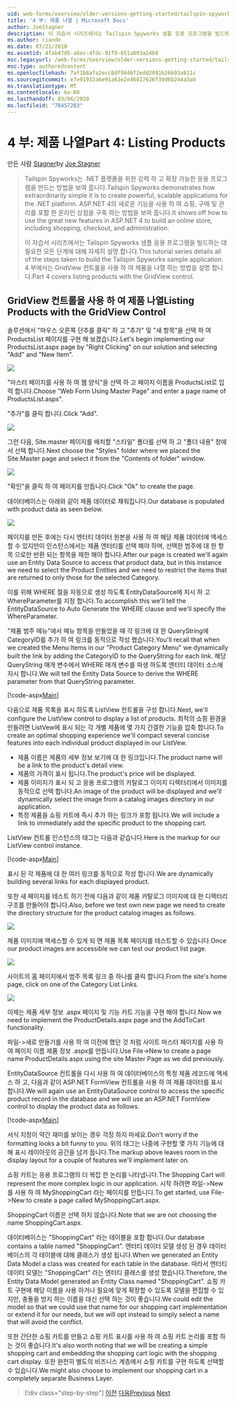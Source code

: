 ```yaml
---
uid: web-forms/overview/older-versions-getting-started/tailspin-spyworks/tailspin-spyworks-part-4
title: '4 부: 제품 나열 | Microsoft Docs'
author: JoeStagner
description: 이 자습서 시리즈에서는 Tailspin Spyworks 샘플 응용 프로그램을 빌드하는 데 필요한 모든 단계에 대해 자세히 설명 합니다. 4 부에서는 GridView를 사용 하 여 제품을 나열 하는 방법을 설명 합니다.
ms.author: riande
ms.date: 07/21/2010
ms.assetid: 4fab47d5-a6ec-4fdc-91f0-651a093a24b9
msc.legacyurl: /web-forms/overview/older-versions-getting-started/tailspin-spyworks/tailspin-spyworks-part-4
msc.type: authoredcontent
ms.openlocfilehash: 7af1b8afa2ecc8df9846f2edd2091b26b93a811c
ms.sourcegitcommit: e7e91932a6e91a63e2e46417626f39d6b244a3ab
ms.translationtype: MT
ms.contentlocale: ko-KR
ms.lasthandoff: 03/06/2020
ms.locfileid: "78457283"
---
```

# <a name="part-4-listing-products"></a><span data-ttu-id="01a56-104">4 부: 제품 나열</span><span class="sxs-lookup"><span data-stu-id="01a56-104">Part 4: Listing Products</span></span>

<span data-ttu-id="01a56-105">만든 사람 [Stagner](https://github.com/JoeStagner)</span><span class="sxs-lookup"><span data-stu-id="01a56-105">by [Joe Stagner](https://github.com/JoeStagner)</span></span>

> <span data-ttu-id="01a56-106">Tailspin Spyworks는 .NET 플랫폼을 위한 강력 하 고 확장 가능한 응용 프로그램을 만드는 방법을 보여 줍니다.</span><span class="sxs-lookup"><span data-stu-id="01a56-106">Tailspin Spyworks demonstrates how extraordinarily simple it is to create powerful, scalable applications for the .NET platform.</span></span> <span data-ttu-id="01a56-107">ASP.NET 4의 새로운 기능을 사용 하 여 쇼핑, 구매 및 관리를 포함 한 온라인 상점을 구축 하는 방법을 보여 줍니다.</span><span class="sxs-lookup"><span data-stu-id="01a56-107">It shows off how to use the great new features in ASP.NET 4 to build an online store, including shopping, checkout, and administration.</span></span>
> 
> <span data-ttu-id="01a56-108">이 자습서 시리즈에서는 Tailspin Spyworks 샘플 응용 프로그램을 빌드하는 데 필요한 모든 단계에 대해 자세히 설명 합니다.</span><span class="sxs-lookup"><span data-stu-id="01a56-108">This tutorial series details all of the steps taken to build the Tailspin Spyworks sample application.</span></span> <span data-ttu-id="01a56-109">4 부에서는 GridView 컨트롤을 사용 하 여 제품을 나열 하는 방법을 설명 합니다.</span><span class="sxs-lookup"><span data-stu-id="01a56-109">Part 4 covers listing products with the GridView control.</span></span>

## <a id="_Toc260221670"></a><span data-ttu-id="01a56-110">GridView 컨트롤을 사용 하 여 제품 나열</span><span class="sxs-lookup"><span data-stu-id="01a56-110">Listing Products with the GridView Control</span></span>

<span data-ttu-id="01a56-111">솔루션에서 "마우스 오른쪽 단추를 클릭" 하 고 "추가" 및 "새 항목"을 선택 하 여 ProductsList 페이지를 구현 해 보겠습니다.</span><span class="sxs-lookup"><span data-stu-id="01a56-111">Let's begin implementing our ProductsList.aspx page by "Right Clicking" on our solution and selecting "Add" and "New Item".</span></span>

![](tailspin-spyworks-part-4/_static/image1.jpg)

<span data-ttu-id="01a56-112">"마스터 페이지를 사용 하 여 웹 양식"을 선택 하 고 페이지 이름을 ProductsList로 입력 합니다.</span><span class="sxs-lookup"><span data-stu-id="01a56-112">Choose "Web Form Using Master Page" and enter a page name of ProductsList.aspx".</span></span>

<span data-ttu-id="01a56-113">"추가"를 클릭 합니다.</span><span class="sxs-lookup"><span data-stu-id="01a56-113">Click "Add".</span></span>

![](tailspin-spyworks-part-4/_static/image2.jpg)

<span data-ttu-id="01a56-114">그런 다음, Site.master 페이지를 배치할 "스타일" 폴더를 선택 하 고 "폴더 내용" 창에서 선택 합니다.</span><span class="sxs-lookup"><span data-stu-id="01a56-114">Next choose the "Styles" folder where we placed the Site.Master page and select it from the "Contents of folder" window.</span></span>

![](tailspin-spyworks-part-4/_static/image3.jpg)

<span data-ttu-id="01a56-115">"확인"을 클릭 하 여 페이지를 만듭니다.</span><span class="sxs-lookup"><span data-stu-id="01a56-115">Click "Ok" to create the page.</span></span>

<span data-ttu-id="01a56-116">데이터베이스는 아래와 같이 제품 데이터로 채워집니다.</span><span class="sxs-lookup"><span data-stu-id="01a56-116">Our database is populated with product data as seen below.</span></span>

![](tailspin-spyworks-part-4/_static/image4.jpg)

<span data-ttu-id="01a56-117">페이지를 만든 후에는 다시 엔터티 데이터 원본을 사용 하 여 해당 제품 데이터에 액세스할 수 있지만이 인스턴스에서는 제품 엔터티를 선택 해야 하며, 선택한 범주에 대 한 항목 으로만 반환 되는 항목을 제한 해야 합니다.</span><span class="sxs-lookup"><span data-stu-id="01a56-117">After our page is created we'll again use an Entity Data Source to access that product data, but in this instance we need to select the Product Entities and we need to restrict the items that are returned to only those for the selected Category.</span></span>

<span data-ttu-id="01a56-118">이를 위해 WHERE 절을 자동으로 생성 하도록 EntityDataSource에 지시 하 고 WhereParameter를 지정 합니다.</span><span class="sxs-lookup"><span data-stu-id="01a56-118">To accomplish this we'll tell the EntityDataSource to Auto Generate the WHERE clause and we'll specify the WhereParameter.</span></span>

<span data-ttu-id="01a56-119">"제품 범주 메뉴"에서 메뉴 항목을 만들었을 때 각 링크에 대 한 QueryString에 CategoryID를 추가 하 여 링크를 동적으로 작성 했습니다.</span><span class="sxs-lookup"><span data-stu-id="01a56-119">You'll recall that when we created the Menu Items in our "Product Category Menu" we dynamically built the link by adding the CategoryID to the QueryString for each link.</span></span> <span data-ttu-id="01a56-120">해당 QueryString 매개 변수에서 WHERE 매개 변수를 파생 하도록 엔터티 데이터 소스에 지시 합니다.</span><span class="sxs-lookup"><span data-stu-id="01a56-120">We will tell the Entity Data Source to derive the WHERE parameter from that QueryString parameter.</span></span>

[!code-aspx[Main](tailspin-spyworks-part-4/samples/sample1.aspx)]

<span data-ttu-id="01a56-121">다음으로 제품 목록을 표시 하도록 ListView 컨트롤을 구성 합니다.</span><span class="sxs-lookup"><span data-stu-id="01a56-121">Next, we'll configure the ListView control to display a list of products.</span></span> <span data-ttu-id="01a56-122">최적의 쇼핑 환경을 만들려면 ListVew에 표시 되는 각 개별 제품에 몇 가지 간결한 기능을 압축 합니다.</span><span class="sxs-lookup"><span data-stu-id="01a56-122">To create an optimal shopping experience we'll compact several concise features into each individual product displayed in our ListVew.</span></span>

- <span data-ttu-id="01a56-123">제품 이름은 제품의 세부 정보 보기에 대 한 링크입니다.</span><span class="sxs-lookup"><span data-stu-id="01a56-123">The product name will be a link to the product's detail view.</span></span>
- <span data-ttu-id="01a56-124">제품의 가격이 표시 됩니다.</span><span class="sxs-lookup"><span data-stu-id="01a56-124">The product's price will be displayed.</span></span>
- <span data-ttu-id="01a56-125">제품 이미지가 표시 되 고 응용 프로그램의 카탈로그 이미지 디렉터리에서 이미지를 동적으로 선택 합니다.</span><span class="sxs-lookup"><span data-stu-id="01a56-125">An image of the product will be displayed and we'll dynamically select the image from a catalog images directory in our application.</span></span>
- <span data-ttu-id="01a56-126">특정 제품을 쇼핑 카트에 즉시 추가 하는 링크가 포함 됩니다.</span><span class="sxs-lookup"><span data-stu-id="01a56-126">We will include a link to immediately add the specific product to the shopping cart.</span></span>

<span data-ttu-id="01a56-127">ListView 컨트롤 인스턴스의 태그는 다음과 같습니다.</span><span class="sxs-lookup"><span data-stu-id="01a56-127">Here is the markup for our ListView control instance.</span></span>

[!code-aspx[Main](tailspin-spyworks-part-4/samples/sample2.aspx)]

<span data-ttu-id="01a56-128">표시 된 각 제품에 대 한 여러 링크를 동적으로 작성 합니다.</span><span class="sxs-lookup"><span data-stu-id="01a56-128">We are dynamically building several links for each displayed product.</span></span>

<span data-ttu-id="01a56-129">또한 새 페이지를 테스트 하기 전에 다음과 같이 제품 카탈로그 이미지에 대 한 디렉터리 구조를 만들어야 합니다.</span><span class="sxs-lookup"><span data-stu-id="01a56-129">Also, before we test own new page we need to create the directory structure for the product catalog images as follows.</span></span>

![](tailspin-spyworks-part-4/_static/image1.png)

<span data-ttu-id="01a56-130">제품 이미지에 액세스할 수 있게 되 면 제품 목록 페이지를 테스트할 수 있습니다.</span><span class="sxs-lookup"><span data-stu-id="01a56-130">Once our product images are accessible we can test our product list page.</span></span>

![](tailspin-spyworks-part-4/_static/image5.jpg)

<span data-ttu-id="01a56-131">사이트의 홈 페이지에서 범주 목록 링크 중 하나를 클릭 합니다.</span><span class="sxs-lookup"><span data-stu-id="01a56-131">From the site's home page, click on one of the Category List Links.</span></span>

![](tailspin-spyworks-part-4/_static/image6.jpg)

<span data-ttu-id="01a56-132">이제는 제품 세부 정보 .aspx 페이지 및 기능 카트 기능을 구현 해야 합니다.</span><span class="sxs-lookup"><span data-stu-id="01a56-132">Now we need to implement the ProductDetails.aspx page and the AddToCart functionality.</span></span>

<span data-ttu-id="01a56-133">파일-&gt;새로 만들기를 사용 하 여 이전에 했던 것 처럼 사이트 마스터 페이지를 사용 하 여 페이지 이름 제품 정보 .aspx를 만듭니다.</span><span class="sxs-lookup"><span data-stu-id="01a56-133">Use File-&gt;New to create a page name ProductDetails.aspx using the site Master Page as we did previously.</span></span>

<span data-ttu-id="01a56-134">EntityDataSource 컨트롤을 다시 사용 하 여 데이터베이스의 특정 제품 레코드에 액세스 하 고, 다음과 같이 ASP.NET FormView 컨트롤을 사용 하 여 제품 데이터를 표시 합니다.</span><span class="sxs-lookup"><span data-stu-id="01a56-134">We will again use an EntityDataSource control to access the specific product record in the database and we will use an ASP.NET FormView control to display the product data as follows.</span></span>

[!code-aspx[Main](tailspin-spyworks-part-4/samples/sample3.aspx)]

<span data-ttu-id="01a56-135">서식 지정이 약간 재미를 보이는 경우 걱정 하지 마세요.</span><span class="sxs-lookup"><span data-stu-id="01a56-135">Don't worry if the formatting looks a bit funny to you.</span></span> <span data-ttu-id="01a56-136">위의 태그는 나중에 구현할 몇 가지 기능에 대해 표시 레이아웃의 공간을 남겨 둡니다.</span><span class="sxs-lookup"><span data-stu-id="01a56-136">The markup above leaves room in the display layout for a couple of features we'll implement later on.</span></span>

<span data-ttu-id="01a56-137">쇼핑 카트는 응용 프로그램의 더 복잡 한 논리를 나타냅니다.</span><span class="sxs-lookup"><span data-stu-id="01a56-137">The Shopping Cart will represent the more complex logic in our application.</span></span> <span data-ttu-id="01a56-138">시작 하려면 파일-&gt;New를 사용 하 여 MyShoppingCart 라는 페이지를 만듭니다.</span><span class="sxs-lookup"><span data-stu-id="01a56-138">To get started, use File-&gt;New to create a page called MyShoppingCart.aspx.</span></span>

<span data-ttu-id="01a56-139">ShoppingCart 이름은 선택 하지 않습니다.</span><span class="sxs-lookup"><span data-stu-id="01a56-139">Note that we are not choosing the name ShoppingCart.aspx.</span></span>

<span data-ttu-id="01a56-140">데이터베이스는 "ShoppingCart" 라는 테이블을 포함 합니다.</span><span class="sxs-lookup"><span data-stu-id="01a56-140">Our database contains a table named "ShoppingCart".</span></span> <span data-ttu-id="01a56-141">엔터티 데이터 모델 생성 된 경우 데이터베이스의 각 테이블에 대해 클래스가 생성 됩니다.</span><span class="sxs-lookup"><span data-stu-id="01a56-141">When we generated an Entity Data Model a class was created for each table in the database.</span></span> <span data-ttu-id="01a56-142">따라서 엔터티 데이터 모델는 "ShoppingCart" 라는 엔터티 클래스를 생성 했습니다.</span><span class="sxs-lookup"><span data-stu-id="01a56-142">Therefore, the Entity Data Model generated an Entity Class named "ShoppingCart".</span></span> <span data-ttu-id="01a56-143">쇼핑 카트 구현에 해당 이름을 사용 하거나 필요에 맞게 확장할 수 있도록 모델을 편집할 수 있지만, 충돌을 방지 하는 이름을 대신 선택 하는 것이 좋습니다.</span><span class="sxs-lookup"><span data-stu-id="01a56-143">We could edit the model so that we could use that name for our shopping cart implementation or extend it for our needs, but we will opt instead to simply select a name that will avoid the conflict.</span></span>

<span data-ttu-id="01a56-144">또한 간단한 쇼핑 카트를 만들고 쇼핑 카트 표시를 사용 하 여 쇼핑 카트 논리를 포함 하는 것이 좋습니다.</span><span class="sxs-lookup"><span data-stu-id="01a56-144">It's also worth noting that we will be creating a simple shopping cart and embedding the shopping cart logic with the shopping cart display.</span></span> <span data-ttu-id="01a56-145">또한 완전히 별도의 비즈니스 계층에서 쇼핑 카트를 구현 하도록 선택할 수 있습니다.</span><span class="sxs-lookup"><span data-stu-id="01a56-145">We might also choose to implement our shopping cart in a completely separate Business Layer.</span></span>

> [!div class="step-by-step"]
> <span data-ttu-id="01a56-146">[이전](tailspin-spyworks-part-3.md)
> [다음](tailspin-spyworks-part-5.md)</span><span class="sxs-lookup"><span data-stu-id="01a56-146">[Previous](tailspin-spyworks-part-3.md)
[Next](tailspin-spyworks-part-5.md)</span></span>
